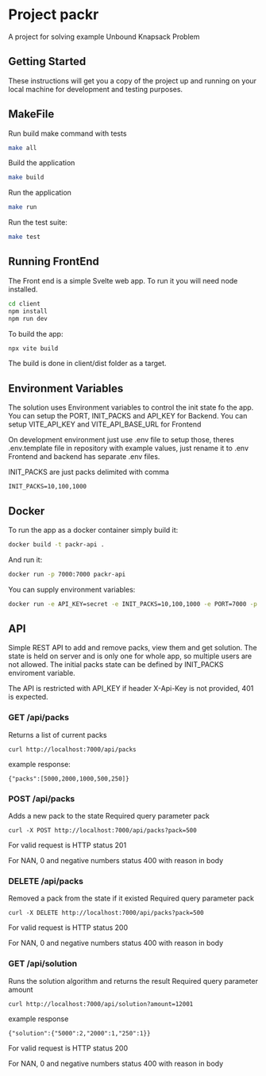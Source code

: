 # Project packr

A project for solving example Unbound Knapsack Problem

## Getting Started

These instructions will get you a copy of the project up and running on your local machine for development and testing purposes.

## MakeFile

Run build make command with tests
```bash
make all
```

Build the application
```bash
make build
```

Run the application
```bash
make run
```

Run the test suite:
```bash
make test
```

## Running FrontEnd

The Front end is a simple Svelte web app.
To run it you will need node installed.

```bash
cd client
npm install
npm run dev
```

To build the app:
```bash
npx vite build
```
The build is done in client/dist folder as a target.

## Environment Variables

The solution uses Environment variables to control the init state fo the app.
You can setup the PORT, INIT_PACKS and API_KEY for Backend.
You can setup VITE_API_KEY and VITE_API_BASE_URL for Frontend

On development environment just use .env file to setup those, theres .env.template file in repository with example values, just rename it to .env
Frontend and backend has separate .env files.


INIT_PACKS are just packs delimited with comma

```
INIT_PACKS=10,100,1000
```

## Docker

To run the app as a docker container simply build it:
```bash
docker build -t packr-api .
```

And run it:
```bash
docker run -p 7000:7000 packr-api
```

You can supply environment variables:
```bash
docker run -e API_KEY=secret -e INIT_PACKS=10,100,1000 -e PORT=7000 -p 7000:7000 packr-api
```

## API

Simple REST API to add and remove packs, view them and get solution.
The state is held on server and is only one for whole app, so multiple users are not allowed.
The initial packs state can be defined by INIT_PACKS enviroment variable.

The API is restricted with API_KEY if header X-Api-Key is not provided, 401 is expected.

### GET /api/packs

Returns a list of current packs

```
curl http://localhost:7000/api/packs
```

example response:
```
{"packs":[5000,2000,1000,500,250]}
```

### POST /api/packs

Adds a new pack to the state
Required query parameter pack

```
curl -X POST http://localhost:7000/api/packs?pack=500
```

For valid request is HTTP status 201

For NAN, 0 and negative numbers status 400 with reason in body

### DELETE /api/packs

Removed a pack from the state if it existed
Required query parameter pack

```
curl -X DELETE http://localhost:7000/api/packs?pack=500
```

For valid request is HTTP status 200

For NAN, 0 and negative numbers status 400 with reason in body

### GET /api/solution

Runs the solution algorithm and returns the result
Required query parameter amount

```
curl http://localhost:7000/api/solution?amount=12001
```

example response
```
{"solution":{"5000":2,"2000":1,"250":1}}
```

For valid request is HTTP status 200

For NAN, 0 and negative numbers status 400 with reason in body